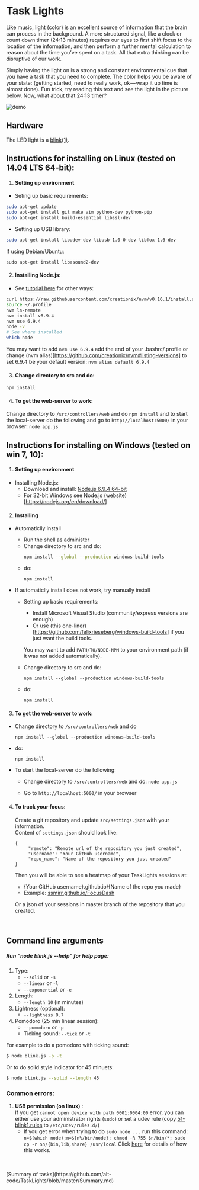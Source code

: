 # Task Lights

Like music, light (color) is an excellent source of information that the brain can process in the background. A more structured signal, like a clock or count down timer (24:13 minutes) requires our eyes to first shift focus to the location of the information, and then perform a further mental calculation to reason about the time you’ve spent on a task. All that extra thinking can be disruptive of our work.

Simply having the light on is a strong and constant environmental cue that you have a task that you need to complete. The color helps you be aware of your state: (getting started, need to really work, ok — wrap it up time is almost done). Fun trick, try reading this text and see the light in the picture below. Now, what about that 24:13 timer?

![demo](https://media.giphy.com/media/vQsEfQegkAl8s/giphy.gif)

## Hardware

The LED light is a [blink(1)](https://blink1.thingm.com/).

## Instructions for installing on Linux (tested on 14.04 LTS 64-bit):

1. #### Setting up environment
  * Seting up basic requirements:
  ``` bash
  sudo apt-get update
  sudo apt-get install git make vim python-dev python-pip
  sudo apt-get install build-essential libssl-dev
  ```

  * Setting up USB library:
  ``` bash
  sudo apt-get install libudev-dev libusb-1.0-0-dev libfox-1.6-dev
  ```

  If using Debian/Ubuntu:
  ```
  sudo apt-get install libasound2-dev
  ```

2. #### Installing Node.js:
  * See [tutorial here](https://www.digitalocean.com/community/tutorials/how-to-install-node-js-on-an-ubuntu-14-04-server) for other ways:
  ``` bash
  curl https://raw.githubusercontent.com/creationix/nvm/v0.16.1/install.sh | sh
  source ~/.profile
  nvm ls-remote
  nvm install v6.9.4
  nvm use 6.9.4
  node -v
  # See where installed
  which node
  ```

  You may want to add `nvm use 6.9.4` add the end of your .bashrc/.profile or change (nvm alias)[https://github.com/creationix/nvm#listing-versions] to set 6.9.4 be your default version:
    `nvm alias default 6.9.4`

3. #### Change directory to src and do:
  ```npm install```

  
4. #### To get the web-server to work:
  Change directory to `/src/controllers/web` and do
  ```npm install```
  and to start the local-server do the following and go to `http://localhost:5000/` in your browser:
  ```node app.js```


## Instructions for installing on Windows (tested on win 7, 10):

1. #### Setting up environment
  * Installing Node.js:
    * Download and install: [Node.js 6.9.4 64-bit](https://nodejs.org/dist/v6.9.4/node-v6.9.4-x64.msi)
    * For 32-bit Windows see Node.js (website)[https://nodejs.org/en/download/]

2. #### Installing    
  * Automaticlly install
    * Run the shell as administer
    * Change directory to src and do:
      ```bash
      npm install --global --production windows-build-tools
      ```
    * do: 
      ```
      npm install
      ```
    
  
  * If automaticlly install does not work, try manually install
    * Setting up basic requirements:
      * Install Microsoft Visual Studio (community/express versions are enough)
      * Or use (this one-liner)[https://github.com/felixrieseberg/windows-build-tools] if you just want the build tools.
      
      You may want to add `PATH/TO/NODE-NPM` to your environment path (if it was not added automatically).

    * Change directory to src and do:
      ```
      npm install --global --production windows-build-tools
      ```
    * do: 
      ```
      npm install
      ```  

3. #### To get the web-server to work:
  * Change directory to `/src/controllers/web` and do
    ```
    npm install --global --production windows-build-tools
    ```
  * do: 
    ```
    npm install
    ```
  
  * To start the local-server do the following:
    * Change directory to `/src/controllers/web` and do:
    ```node app.js```
    
    
    * Go to `http://localhost:5000/` in your browser

4. #### To track your focus: 
   Create a git repository and update `src/settings.json` with your information.<br>
   Content of `settings.json` should look like:
   ```
   { 
     	"remote": "Remote url of the repository you just created",
     	"username": "Your GitHub username",
     	"repo_name": "Name of the repository you just created"
   }
   ```
   
   Then you will be able to see a heatmap of your TaskLights sessions at: 
      * {Your GitHub username}.github.io/{Name of the repo you made}
      * Example: [ssmirr.github.io/FocusDash](https://ssmirr.github.io/FocusDash/)

   Or a json of your sessions in master branch of the repository that you created.

<br/>

## Command line arguments
##### Run "node blink.js --help" for help page:
1. Type:
     * `--solid`  or `-s`
     * `--linear` or `-l`
     * `--exponential` or `-e`
2. Length:
     * `--length 10` (in minutes)
3. Lightness (optional):
     * `--lightness 0.7`
4. Pomodoro (25 min linear session):
     * `--pomodoro` or `-p`
     * Ticking sound: `--tick` or `-t`

 For example to do a pomodoro with ticking sound:
 ``` bash
 $ node blink.js -p -t
  ```
 Or to do solid style indicator for 45 minuets:
 ``` bash
 $ node blink.js --solid --length 45
 ```

### Common errors:
1. **USB permission (on linux)** : </br>
      If you get `cannot open device with path 0001:0004:00` error, you can either use your administrator rights (`sudo`) or set a udev rule (copy [51-blink1.rules](https://github.com/todbot/blink1/blob/master/linux/51-blink1.rules) to `/etc/udev/rules.d/`)
      * If you get error when trying to do `sudo node ...` run this command:
       ```
       n=$(which node);n=${n%/bin/node}; chmod -R 755 $n/bin/*; sudo cp -r $n/{bin,lib,share} /usr/local
       ```
       Click [here](https://www.digitalocean.com/community/tutorials/how-to-install-node-js-with-nvm-node-version-manager-on-a-vps#-installing-nodejs-on-a-vps) for details of how this works.

<br/>
<br/>
[Summary of tasks](https://github.com/alt-code/TaskLights/blob/master/Summary.md)
